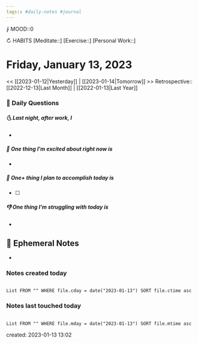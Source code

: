 ```yaml
---
tags:: #daily-notes #journal
---
```


⨑ MOOD::0

↻ HABITS
[Meditate::]
[Exercise::]
[Personal Work::]

# Friday, January 13, 2023

<< [[2023-01-12|Yesterday]] | [[2023-01-14|Tomorrow]] >>
Retrospective:: [[2022-12-13|Last Month]] | [[2022-01-13|Last Year]]

### 📅 Daily Questions

##### 🌜 Last night, after work, I

-

##### 🙌 One thing I'm excited about right now is

-

##### 🚀 One+ thing I plan to accomplish today is

- [ ]

##### 👎 One thing I'm struggling with today is

-

## 📝 Ephemeral Notes

- 

### Notes created today

```dataview

List FROM "" WHERE file.cday = date("2023-01-13") SORT file.ctime asc

```

### Notes last touched today

```dataview

List FROM "" WHERE file.mday = date("2023-01-13") SORT file.mtime asc

```

created: 2023-01-13 13:02
